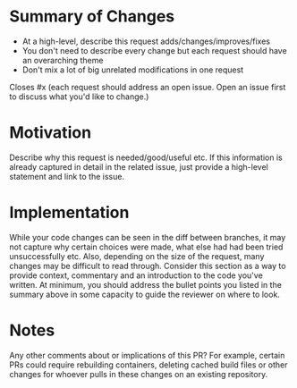 # Summary of Changes

*  At a high-level, describe this request adds/changes/improves/fixes
*  You don't need to describe every change but each request should have an overarching theme
*  Don't mix a lot of big unrelated modifications in one request

Closes #x (each request should address an open issue. Open an issue first to discuss what you'd like to change.)

# Motivation

Describe why this request is needed/good/useful etc.
If this information is already captured in detail in the related issue, just provide a high-level statement and link to the issue.

# Implementation

While your code changes can be seen in the diff between branches, it may not capture why certain choices were made, what else had had been tried unsuccessfully etc.
Also, depending on the size of the request, many changes may be difficult to read through.
Consider this section as a way to provide context, commentary and an introduction to the code you've written.
At minimum, you should address the bullet points you listed in the summary above in some capacity to guide the reviewer on where to look.

# Notes

Any other comments about or implications of this PR?
For example, certain PRs could require rebuilding containers, deleting cached build files or other changes for whoever pulls in these changes on an existing repository.

